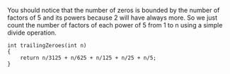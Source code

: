 You should notice that the number of zeros is bounded by the number of factors of 5 and its powers because 2 will have always more. So we just count the number of factors of each power of 5 from 1 to n using a simple divide operation.
```
int trailingZeroes(int n) 
{
    return n/3125 + n/625 + n/125 + n/25 + n/5;
}
```